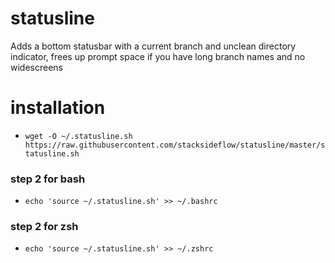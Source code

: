 # statusline
Adds a bottom statusbar with a current branch and unclean directory indicator, frees up prompt space if you have long branch names and no widescreens

# installation
- `wget -O ~/.statusline.sh https://raw.githubusercontent.com/stacksideflow/statusline/master/statusline.sh`

### step 2 for bash
- `echo 'source ~/.statusline.sh' >> ~/.bashrc`
### step 2 for zsh
- `echo 'source ~/.statusline.sh' >> ~/.zshrc`


